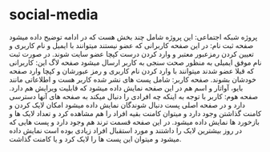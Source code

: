 # social-media
پروژه شبکه اجتماعی: این پروژه شامل چند بخش هست که در ادامه توضیح داده میشود	 
صفحه ثبت نام: در این صفحه کاربرانی که عضو نیستند میتوانند با ایمیل و نام کاربری و تعیین کردن رمزعبور معتبر و وارد کردن درست کپچا عضو سایت شوند. در صورت ثبت نام موفق ایمیلی به منظور صحت سنجی به کاربر ارسال میشود
صفحه لاگ این: کاربرانی که قبلا عضو شدند میتوانند با وارد کردن نام کاربری و رمز عبورشان و کپچا وارد صفحه خودشان بشوند.
صفحه کاربر: شامل پست های نشر شده کاربر هست و اطلاعاتی مانند بایو، آواتار و اسم هم در این صفحه نمایش داده میشود که قابلیت ویرایش هم دارد.
صفحه هوم: کاربر با توجه به اینکه چه افرادی را دنبال میکند به صفحه های آنها دسترسی دارد و در صفحه اصلی پست دنبال شوندگان نمایش داده میشود امکان لایک کردن و کامنت گذاشتن وجود دارد و میتوان کامنت بقیه افراد را هم مشاهده کرد و تعداد لایک ها و بازخورد ها نمایش داده میشود.
در این صفحه قسمت ترند هم وجود دارد و پست هایی که در روز بیشترین لایک را داشتند و مورد استقبال افراد زیادی بوده است نمایش داده میشود و میتوان این پست ها را لایک کرد و یا کامنت گذاشت.
